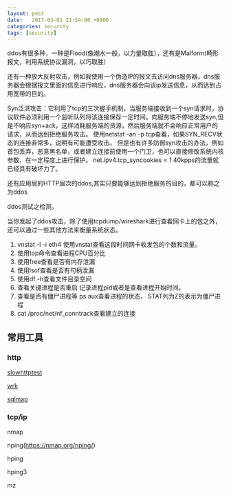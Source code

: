 ```yaml
---
layout: post
date:   2017-03-01 21:54:00 +0800
categories: security
tags: [security]
---
```


ddos有很多种，一种是Flood(像潮水一般，以力量取胜），还有是Malform(畸形报文，利用系统协议漏洞，以巧取胜）

还有一种放大反射攻击，例如我使用一个伪造IP的报文去访问dns服务器，dns服务器会根据报文里面的信息进行响应，dns服务器会向该ip发送信息，从而达到占用宽带的目的。

Syn泛洪攻击：它利用了tcp的三次握手机制，当服务端接收到一个syn请求时，协议软件必须利用一个监听队列将该连接保存一定时间。向服务端不停地发送syn,但是不响应syn+ack，这样消耗服务端的资源，然后服务端就不会响应正常用户的请求，从而达到拒绝服务攻击。
使用netstat -an -p tcp查看，如果SYN_RECV状态的连接非常多，说明有可能遭受攻击。
但是也有许多防御syn攻击的办法，例如首包丢弃，恶意黑名单，或者建立连接前使用一个门卫，也可以直接修改系统内核参数，在一定程度上进行保护。
net.ipv4.tcp_syncookies = 1
40kpps的流量就已经具有破坏力了。

还有应用层的HTTP层次的ddos,其实只要能够达到拒绝服务的目的，都可以称之为ddos

ddos测试之检测。

当你发起了ddos攻击，除了使用tcpdump/wireshark进行查看网卡上的包之外，还可以通过一些其他方法来衡量系统状态。

1. vnstat -l -i eth4 使用vnstat查看这段时间网卡收发包的个数和流量。
2. 使用top命令查看进程CPU百分比
3. 使用free查看是否有内存泄漏
4. 使用lsof查看是否有句柄泄漏
5. 使用df -h查看文件目录空间
6. 查看关键进程是否重启 记录进程pid或者是查看进程开始时间。
7. 查看是否有僵尸进程等 ps aux查看进程的状态， STAT列为Z的表示为僵尸进程
8. cat /proc/net/nf_conntrack查看建立的连接


## 常用工具

### http

[slowhttptest](https://github.com/shekyan/slowhttptest)

[wrk](https://github.com/wg/wrk)


[sqlmap](https://github.com/sqlmapproject/sqlmap)

### tcp/ip

nmap

nping(https://nmap.org/nping/)

hping

hping3

mz

